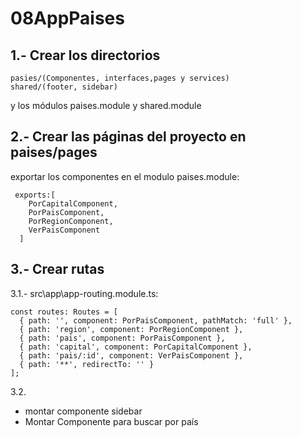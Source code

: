 # 08AppPaises

## 1.- Crear los directorios 
    pasies/(Componentes, interfaces,pages y services)
    shared/(footer, sidebar)
 y los módulos paises.module y shared.module

## 2.- Crear las páginas del proyecto en paises/pages 
exportar los componentes en el modulo paises.module:
```
 exports:[
    PorCapitalComponent,
    PorPaisComponent,
    PorRegionComponent,
    VerPaisComponent
  ]
```
  
## 3.- Crear rutas

3.1.- src\app\app-routing.module.ts:
```
const routes: Routes = [
  { path: '', component: PorPaisComponent, pathMatch: 'full' },
  { path: 'region', component: PorRegionComponent },
  { path: 'pais', component: PorPaisComponent },
  { path: 'capital', component: PorCapitalComponent },
  { path: 'pais/:id', component: VerPaisComponent },
  { path: '**', redirectTo: '' }
];
```
3.2.
- montar componente sidebar
- Montar Componente para buscar por país